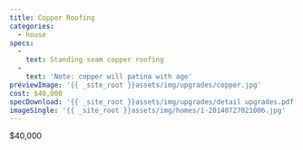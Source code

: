 ```yaml
---
title: Copper Roofing
categories:
  - house
specs:
  - 
    text: Standing seam copper roofing
  - 
    text: 'Note: copper will patina with age'
previewImage: '{{ _site_root }}assets/img/upgrades/copper.jpg'
cost: $40,000
specDownload: '{{ _site_root }}assets/img/upgrades/detail upgrades.pdf'
imageSingle: '{{ _site_root }}assets/img/homes/1-20140727021006.jpg'
---
```

<p>$40,000</p>